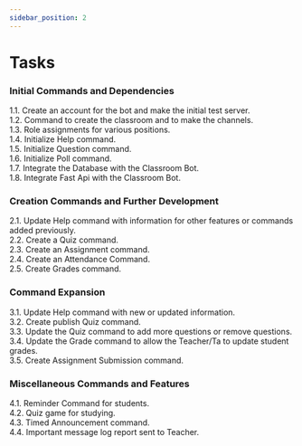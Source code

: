 ```yaml
---
sidebar_position: 2
---
```


# Tasks

### Initial Commands and Dependencies<br/>

1.1. Create an account for the bot and make the initial test server.<br/>
1.2. Command to create the classroom and to make the channels.<br/>
1.3. Role assignments for various positions.<br/>
1.4. Initialize Help command.<br/>
1.5. Initialize Question command.<br/>
1.6. Initialize Poll command.<br/>
1.7. Integrate the Database with the Classroom Bot.<br/>
1.8. Integrate Fast Api with the Classroom Bot.<br/>


### Creation Commands and Further Development<br/>

2.1. Update Help command with information for other features or commands added previously. <br/>
2.2. Create a Quiz command.<br/>
2.3. Create an Assignment command.<br/>
2.4. Create an Attendance Command.<br/>
2.5. Create Grades command.<br/>


### Command Expansion<br/>

3.1. Update Help command with new or updated information.<br/>
3.2. Create publish Quiz command.<br/>
3.3. Update the Quiz command to add more questions or remove questions.<br/>
3.4. Update the Grade command to allow the Teacher/Ta to update student grades.<br/>
3.5. Create Assignment Submission command.<br/>


### Miscellaneous Commands and Features<br/>

4.1. Reminder Command for students.<br/>
4.2. Quiz game for studying.<br/>
4.3. Timed Announcement command.<br/>
4.4. Important message log report sent to Teacher.<br/>
